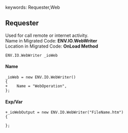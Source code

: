 ﻿keywords: Requester,Web
## Requester
Used for call remote or internet activity.<br>
Name in Migrated Code: **ENV.IO.WebWriter** <br>
Location in Migrated Code: **OnLoad Method** 

```csdiff
ENV.IO.WebWriter _ioWeb
```

#### Name

```csdiff
_ioWeb = new ENV.IO.WebWriter()
{
+    Name = "WebOperation",
};
```

#### Exp/Var

```csdiff
+_ioWebOutput = new ENV.IO.WebWriter("FileName.htm")
{     
 
};
```
